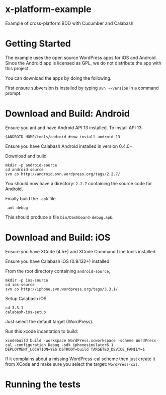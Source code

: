 x-platform-example
==================

Example of cross-platform BDD with Cucumber and Calabash


Getting Started
===============

The example uses the open source WordPress apps for iOS and Android. Since the Android app is licensed as GPL, we do not distribute the app with this project.

You can download the apps by doing the following. 

First ensure subversion is installed by typing `svn --version` in a command prompt.

# Download and Build: Android

Ensure you ant and have Android API 13 installed.  To install API 13:

    $ANDROID_HOME/tools/android #now install android-13

Ensure you have Calabash Android installed in version 0.4.0+.

Download and build

    mkdir -p android-source
    cd android-source
    svn co http://android.svn.wordpress.org/tags/2.2.7/

You should now have a directory: `2.2.7` containing the source code for Android.

Finally build the `.apk` file

     ant debug

This should produce a file `bin/Dashboard-debug.apk`.


# Download and Build: iOS

Ensure you have XCode (4.5+) and XCode Command Line tools installed.

Ensure you have Calabash iOS (0.9.132+) installed.

From the root directory containing `android-source`,

    mkdir -p ios-source
    cd ios-source
    svn co http://iphone.svn.wordpress.org/tags/3.3.1/

Setup Calabash iOS

    cd 3.3.1
    calabash-ios-setup

Just select the default target (WordPress).

Run this xcode incantation to build:

    xcodebuild build -workspace WordPress.xcworkspace -scheme WordPress-cal -configuration Debug -sdk iphonesimulator6.1 DEPLOYMENT_LOCATION=YES DSTROOT=build TARGETED_DEVICE_FAMILY=1 

If it complains about a missing WordPress-cal scheme then just create it from XCode and make sure you select the target: `WordPress-cal`.


# Running the tests

